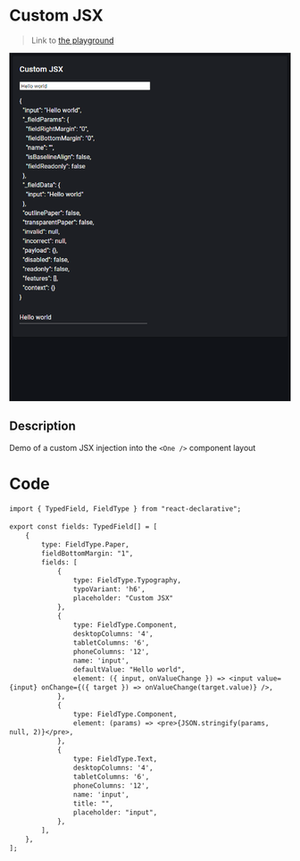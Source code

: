 # Custom JSX

> Link to [the playground](https://react-declarative-playground.github.io/)

![screenshot](../images/custom_jsx.png)

## Description

Demo of a custom JSX injection into the `<One />` component layout

# Code

```tsx
import { TypedField, FieldType } from "react-declarative";

export const fields: TypedField[] = [
    {
        type: FieldType.Paper,
        fieldBottomMargin: "1",
        fields: [
            {
                type: FieldType.Typography,
                typoVariant: 'h6',
                placeholder: "Custom JSX"
            },
            {
                type: FieldType.Component,
                desktopColumns: '4',
                tabletColumns: '6',
                phoneColumns: '12',
                name: 'input',
                defaultValue: "Hello world",
                element: ({ input, onValueChange }) => <input value={input} onChange={({ target }) => onValueChange(target.value)} />,
            },
            {
                type: FieldType.Component,
                element: (params) => <pre>{JSON.stringify(params, null, 2)}</pre>,
            },
            {
                type: FieldType.Text,
                desktopColumns: '4',
                tabletColumns: '6',
                phoneColumns: '12',
                name: 'input',
                title: "",
                placeholder: "input",
            },
        ],
    },   
];
```
